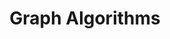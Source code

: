 ---
name: Barna Saha
email: bsaha@ucsd.edu
photo: assets/images/barna.jpeg
website: https://barnasaha.net/
domain: A17
title: "Graph Algorithms"
bio: "Director of the National NSF TRIPODS Institute for Emerging CORE Methods in Data Science (EnCORE)<br>

The Harry E. Gruber Endowed Chair Professor of Computer Science and Information Technologies, University of California San Diego<br>

Department of Computer Science & Engineering, and Halıcıoğlu Data Science Institute<br>

Previously, I was a tenured Associate Professor at the University of California Berkeley, and even before that on the faculty of Computer Science at UMass Amherst, and as a Senior Research Scientist at the AT&T Shannon Research Laboratory. I am also an Affiliate faculty of the Simons Institute for the Theory of Computing at UC Berkeley."
description: "Students will learn some state of the art algorithms to deal with massive graphs that occur in the context of social networks."
# summer: "Read: <ul>
# <li>A recent example of a perturbation-based audit study: https://arxiv.org/pdf/2402.14875</li>
# <li>Our recent paper on why audits must be community-centered and how this kind of auditing relates to democratic governance: https://escholarship.org/content/qt6r820956/qt6r820956.pdf</li>
# <li>For more readings, see: https://auditlab.stuartgeiger.com</li>
# <li>Take UCSD/CITI IRB Human Subject Protection Training online course (Social and Behavioral Basic), must complete by week 3 of Fall, but good to do it earlier. Register at citiprogram.org and see this video for how to register: https://www.youtube.com/watch?v=hOAgfK93QXg</li>
# <li>Get familiar with OpenAI API and ollama (https://ollama.com/) for self-hosted open-source LLMs (which uses OpenAI API schema)</li></ul><br>"
# oldstudent: https://dsc180b.lojot.com/
# prerequisites: Base data science prereqs are sufficient (we won't dive deep into foundations of LLMs or causal inference). We will be talking and listening to people (especially strangers) and serving as their ad-hoc consultants. Skills in consulting, volunteering, tabling for student orgs, etc. are not required, but will be useful -- and you will build those skills if you do not have them.
time: Tuesday Morning, Zoom
# style: I will be the point of contact and there every week, but may bring in collaborators and my grad student advisees. I intentionally do not run a "lab", but I do have a "constellation of collaboration." Students can choose their own particular context in which LLMs are deployed and which kinds of community members / impacted people they want to consult.
seats: 4
tag: Theoretical Foundations
---